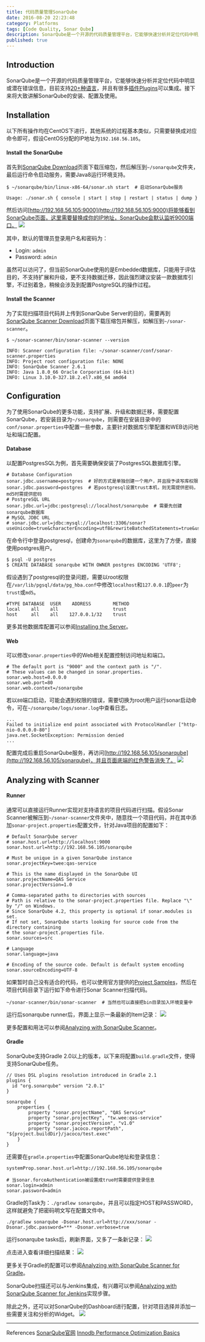 ```yaml
---
title: 代码质量管理SonarQube
date: 2016-08-20 22:23:48
category: Platforms
tags: [Code Quality, Sonar Qube]
description: SonarQube是一个开源的代码质量管理平台，它能够快速分析并定位代码中明显或潜在错误信息，目前支持20+种语言的分析，并且有很多插件可以集成。
published: true
---
```


## Introduction
SonarQube是一个开源的代码质量管理平台，它能够快速分析并定位代码中明显或潜在错误信息，目前支持[20+种语言](http://docs.sonarqube.org/display/PLUG/Plugin+Library)，并且有很多[插件Plugins](http://docs.sonarqube.org/display/PLUG/SonarSource+Plugins)可以集成。接下来将大致讲解SonarQube的安装、配置及使用。

## Installation
以下所有操作均在CentOS下进行，其他系统的过程基本类似，只需要替换成对应命令即可，假设CentOS分配的IP地址为`192.168.56.105`。

#### Install the SonarQube
首先到[SonarQube Download](http://www.sonarqube.org/downloads/)页面下载压缩包，然后解压到`~/sonarqube`文件夹，最后运行命令启动服务，需要Java8运行环境支持。
```
$ ~/sonarqube/bin/linux-x86-64/sonar.sh start  # 启动SonarQube服务

Usage: ./sonar.sh { console | start | stop | restart | status | dump }
```

然后访问[http://192.168.56.105:9000](http://192.168.56.105:9000)将能够看到SonarQube页面，这里需要替换成你的IP地址，SonarQube会默认监听9000端口。
![](/assets/sonarqube-by-step/sonarqube_home.png)

其中，默认的管理员登录用户名和密码为：
* Login: `admin`
* Password: `admin`

虽然可以访问了，但当前SonarQube使用的是Embedded数据库，只能用于评估目的，不支持扩展和升级，更不支持数据迁移，因此强烈建议安装一款数据库引擎，不过别着急，稍候会涉及到配置PostgreSQL的操作过程。

#### Install the Scanner
为了实现扫描项目代码并上传到SonarQube Server的目的，需要再到[SonarQube Scanner Download](http://docs.sonarqube.org/display/SCAN/Analyzing+with+SonarQube+Scanner)页面下载压缩包并解压，如解压到`~/sonar-scanner`。
```
$ ~/sonar-scanner/bin/sonar-scanner --version

INFO: Scanner configuration file: ~/sonar-scanner/conf/sonar-scanner.properties
INFO: Project root configuration file: NONE
INFO: SonarQube Scanner 2.6.1
INFO: Java 1.8.0_66 Oracle Corporation (64-bit)
INFO: Linux 3.10.0-327.18.2.el7.x86_64 amd64
```

## Configuration
为了使用SonarQube的更多功能，支持扩展、升级和数据迁移，需要配置SonarQube，若安装目录为`~/sonarqube`，则需要在安装目录中的`conf/sonar.properties`中配置一些参数，主要针对数据库引擎配置和WEB访问地址和端口配置。

#### Database
以配置PostgresSQL为例，首先需要确保安装了PostgresSQL数据库引擎。
```
# Database Configuration
sonar.jdbc.username=postgres  # 好的方式是单独创建一个用户，并且授予读写库权限
sonar.jdbc.password=postgres  # 若postgresql设置trust本机，则无需提供密码，md5时需提供密码
# PostgreSQL URL
sonar.jdbc.url=jdbc:postgresql://localhost/sonarqube  # 需要先创建sonarqube数据库
# MySQL JDBC URL
# sonar.jdbc.url=jdbc:mysql://localhost:3306/sonar?useUnicode=true&characterEncoding=utf8&rewriteBatchedStatements=true&useConfigs=maxPerformance
```

在命令行中登录postgresql，创建命为`sonarqube`的数据库，这里为了方便，直接使用postgres用户。
```
$ psql -U postgres
$ CREATE DATABASE sonarqube WITH OWNER postgres ENCODING 'UTF8';
```

假设遇到了postgresql的登录问题，需要以root权限在`/var/lib/pgsql/data/pg_hba.conf`中修改`localhost`和`127.0.0.1`的`peer`为`trust`或`md5`。
```
#TYPE DATABASE  USER    ADDRESS        METHOD
local    all    all                    trust
host     all    all    127.0.0.1/32    trust
```

更多其他数据库配置可以参阅[Installing the Server](http://docs.sonarqube.org/display/SONAR/Installing+the+Server)。

#### Web
可以修改`sonar.properties`中的Web相关配置控制访问地址和端口。
```
# The default port is "9000" and the context path is "/". 
# These values can be changed in sonar.properties.
sonar.web.host=0.0.0.0
sonar.web.port=80
sonar.web.context=/sonarqube
```

若以`80`端口启动，可能会遇到权限的错误，需要切换为root用户运行sonar启动命令，可在`~/sonarqube/logs/sonar.log`中查看日志。
```
...
Failed to initialize end point associated with ProtocolHandler ["http-nio-0.0.0.0-80"]
java.net.SocketException: Permission denied
...
```

配置完成后重启SonarQube服务，再访问[http://192.168.56.105/sonarqube](http://192.168.56.105/sonarqube)，并且页面底端的红色警告消失了。
![](/assets/sonarqube-by-step/sonarqube_home_new.png)

## Analyzing with Scanner
#### Runner
通常可以直接运行Runner实现对支持语言的项目代码进行扫描。假设Sonar Scanner被解压到`~/sonar-scanner`文件夹中，随意找一个项目代码，并在其中添加`sonar-project.properties`配置文件，针对Java项目的配置如下：
```
# Default SonarQube server
# sonar.host.url=http://localhost:9000
sonar.host.url=http://192.168.56.105/sonarqube

# Must be unique in a given SonarQube instance
sonar.projectKey=twee:qas-service

# This is the name displayed in the SonarQube UI
sonar.projectName=QAS Service
sonar.projectVersion=1.0

# Comma-separated paths to directories with sources
# Path is relative to the sonar-project.properties file. Replace "\" by "/" on Windows.
# Since SonarQube 4.2, this property is optional if sonar.modules is set. 
# If not set, SonarQube starts looking for source code from the directory containing 
# the sonar-project.properties file.
sonar.sources=src

# Language
sonar.language=java

# Encoding of the source code. Default is default system encoding
sonar.sourceEncoding=UTF-8
```

如果暂时自己没有适合的代码，也可以使用官方提供的[Project Samples](https://github.com/SonarSource/sonar-examples/archive/master.zip)，然后在项目代码目录下运行如下命令进行Sonar Scanner扫描代码。
```
~/sonar-scanner/bin/sonar-scanner  # 当然也可以直接把bin目录加入环境变量中
```

运行后sonarqube runner后，界面上显示一条最新的Item记录：
![](/assets/sonarqube-by-step/runner_scan_item.png)

更多配置和用法可以参阅[Analyzing with SonarQube Scanner](http://docs.sonarqube.org/display/SCAN/Analyzing+with+SonarQube+Scanner)。

#### Gradle
SonarQube支持Gradle 2.0以上的版本，以下来将配置`build.gradle`文件，使得支持SonarQube任务。
```
// Uses DSL plugins resolution introduced in Gradle 2.1
plugins {
  id "org.sonarqube" version "2.0.1"
}

sonarqube {
    properties {
        property "sonar.projectName", "QAS Service"
        property "sonar.projectKey", "tw.wee:qas-service"
        property "sonar.projectVersion", "v1.0"
        property "sonar.jacoco.reportPath", "${project.buildDir}/jacoco/test.exec"
    }
}
```

还需要在`gradle.properties`中配置SonarQube地址和登录信息：
```
systemProp.sonar.host.url=http://192.168.56.105/sonarqube
 
# 当sonar.forceAuthentication被设置成true时需要提供登录信息
sonar.login=admin
sonar.password=admin
```

Gradle的Task为：`./gradlew sonarqube`，并且可以指定HOST和PASSWORD，这样就避免了把密码明文写在配置文件中。
```
./gradlew sonarqube -Dsonar.host.url=http://xxx/sonar -Dsonar.jdbc.password=*** -Dsonar.verbose=true
```

运行sonarqube tasks后，刷新界面，又多了一条新记录：
![](/assets/sonarqube-by-step/gradle_scan_item.png)

点击进入查看详细扫描结果：
![](/assets/sonarqube-by-step/scanner_results.png)

更多关于Gradle的配置可以参阅[Analyzing with SonarQube Scanner for Gradle](http://docs.sonarqube.org/display/SCAN/Analyzing+with+SonarQube+Scanner+for+Gradle)。

SonarQube扫描还可以与Jenkins集成，有兴趣可以参阅[Analyzing with SonarQube Scanner for Jenkins](http://docs.sonarqube.org/display/SCAN/Analyzing+with+SonarQube+Scanner+for+Jenkins)实现步骤。

除此之外，还可以对SonarQube的Dashboard进行配置，针对项目选择并添加一些需要关注和分析的Widget。
![](/assets/sonarqube-by-step/widget_dashboard.png)

----
References
[SonarQube官网](http://www.sonarqube.org/)
[Innodb Performance Optimization Basics](https://www.percona.com/blog/2007/11/01/innodb-performance-optimization-basics/)




